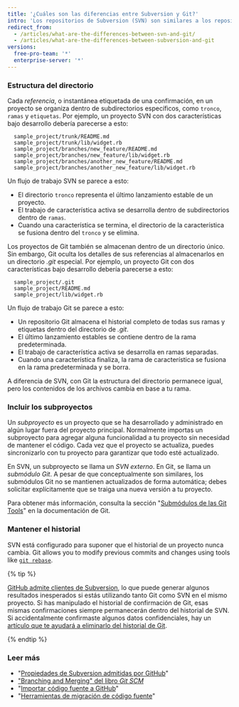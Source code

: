 ```yaml
---
title: '¿Cuáles son las diferencias entre Subversion y Git?'
intro: 'Los repositorios de Subversion (SVN) son similares a los repositorios de Git, pero hay diferencias cuando se refiere a la arquitectura de tus proyectos.'
redirect_from:
  - /articles/what-are-the-differences-between-svn-and-git/
  - /articles/what-are-the-differences-between-subversion-and-git
versions:
  free-pro-team: '*'
  enterprise-server: '*'
---
```


### Estructura del directorio

Cada *referencia*, o instantánea etiquetada de una confirmación, en un proyecto se organiza dentro de subdirectorios específicos, como `tronco`, `ramas` y `etiquetas`. Por ejemplo, un proyecto SVN con dos características bajo desarrollo debería parecerse a esto:

      sample_project/trunk/README.md
      sample_project/trunk/lib/widget.rb
      sample_project/branches/new_feature/README.md
      sample_project/branches/new_feature/lib/widget.rb
      sample_project/branches/another_new_feature/README.md
      sample_project/branches/another_new_feature/lib/widget.rb

Un flujo de trabajo SVN se parece a esto:

* El directorio `tronco` representa el último lanzamiento estable de un proyecto.
* El trabajo de característica activa se desarrolla dentro de subdirectorios dentro de `ramas`.
* Cuando una característica se termina, el directorio de la característica se fusiona dentro del `tronco` y se elimina.

Los proyectos de Git también se almacenan dentro de un directorio único. Sin embargo, Git oculta los detalles de sus referencias al almacenarlos en un directorio *.git* especial. Por ejemplo, un proyecto Git con dos características bajo desarrollo debería parecerse a esto:

      sample_project/.git
      sample_project/README.md
      sample_project/lib/widget.rb

Un flujo de trabajo Git se parece a esto:

* Un repositorio Git almacena el historial completo de todas sus ramas y etiquetas dentro del directorio de *.git*.
* El último lanzamiento estables se contiene dentro de la rama predeterminada.
* El trabajo de característica activa se desarrolla en ramas separadas.
* Cuando una característica finaliza, la rama de característica se fusiona en la rama predeterminada y se borra.

A diferencia de SVN, con Git la estructura del directorio permanece igual, pero los contenidos de los archivos cambia en base a tu rama.

### Incluir los subproyectos

Un *subproyecto* es un proyecto que se ha desarrollado y administrado en algún lugar fuera del proyecto principal. Normalmente importas un subproyecto para agregar alguna funcionalidad a tu proyecto sin necesidad de mantener el código. Cada vez que el proyecto se actualiza, puedes sincronizarlo con tu proyecto para garantizar que todo esté actualizado.

En SVN, un subproyecto se llama un *SVN externo*. En Git, se llama un *submódulo Git*. A pesar de que conceptualmente son similares, los submódulos Git no se mantienen actualizados de forma automática; debes solicitar explícitamente que se traiga una nueva versión a tu proyecto.

Para obtener más información, consulta la sección "[Submódulos de las Git Tools](https://git-scm.com/book/en/Git-Tools-Submodules)" en la documentación de Git.

### Mantener el historial

SVN está configurado para suponer que el historial de un proyecto nunca cambia. Git allows you to modify previous commits and changes using tools like [`git rebase`](/github/getting-started-with-github/about-git-rebase).

{% tip %}

[GitHub admite clientes de Subversion](/articles/support-for-subversion-clients), lo que puede generar algunos resultados inesperados si estás utilizando tanto Git como SVN en el mismo proyecto. Si has manipulado el historial de confirmación de Git, esas mismas confirmaciones siempre permanecerán dentro del historial de SVN. Si accidentalmente confirmaste algunos datos confidenciales, hay un [artículo que te ayudará a eliminarlo del historial de Git](/articles/removing-sensitive-data-from-a-repository).

{% endtip %}

### Leer más

- "[Propiedades de Subversion admitidas por GitHub](/articles/subversion-properties-supported-by-github)"
- ["Branching and Merging" del libro _Git SCM_](https://git-scm.com/book/en/Git-Branching-Basic-Branching-and-Merging)
- "[Importar código fuente a GitHub](/articles/importing-source-code-to-github)"
- "[Herramientas de migración de código fuente](/articles/source-code-migration-tools)"
